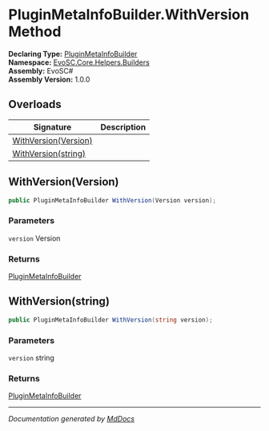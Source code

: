 ﻿<!--  
  <auto-generated>   
    The contents of this file were generated by a tool.  
    Changes to this file may be list if the file is regenerated  
  </auto-generated>   
-->

# PluginMetaInfoBuilder.WithVersion Method

**Declaring Type:** [PluginMetaInfoBuilder](../index.md)  
**Namespace:** [EvoSC.Core.Helpers.Builders](../../index.md)  
**Assembly:** EvoSC\#  
**Assembly Version:** 1.0.0

## Overloads

| Signature                                   | Description |
| ------------------------------------------- | ----------- |
| [WithVersion(Version)](#withversionversion) |             |
| [WithVersion(string)](#withversionstring)   |             |

## WithVersion(Version)

```csharp
public PluginMetaInfoBuilder WithVersion(Version version);
```

### Parameters

`version`  Version

### Returns

[PluginMetaInfoBuilder](../index.md)

## WithVersion(string)

```csharp
public PluginMetaInfoBuilder WithVersion(string version);
```

### Parameters

`version`  string

### Returns

[PluginMetaInfoBuilder](../index.md)

___

*Documentation generated by [MdDocs](https://github.com/ap0llo/mddocs)*
